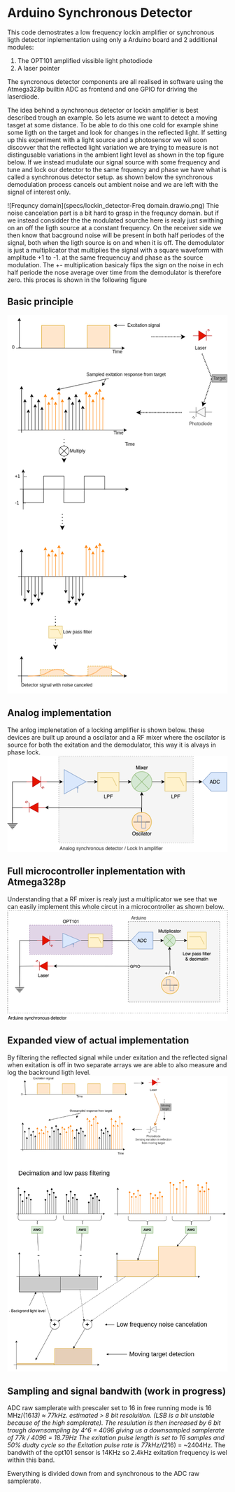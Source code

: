 # Arduino Synchronous Detector

This code demostrates a low frequency lockin amplifier or synchronous ligth detector inplementation using only a Arduino board and 2 additional modules: 
  1. The OPT101 amplified vissible light photodiode 
  2. A laser pointer 
  
The syncronous detector components are all realised in software 
using the Atmega328p builtin ADC as frontend and one GPIO for driving the laserdiode.

The idea behind a synchronous detector or lockin amplifier is best described trough an example. So lets asume we want to detect a moving tasget at some  distance. To be able to do this one cold for example shine some ligth on the target and look for changes in the reflected light. If setting up this experiment with a light source and a photosensor we wil soon discovver that the reflected light variation we are trying to measure is not distingusable variations in the ambient light level as shown in the top figure below. If we instead mudulate our signal source with some frequency and tune and lock our detector to the same frquency and phase we have what is called a synchronous detector setup. as shown below the synchronous demodulation process cancels out ambient noise and we are left with the signal of interest only.

![Frequncy domain](specs/lockin_detector-Freq domain.drawio.png)
Thie noise cancelation part is a bit hard to grasp in the frequncy domain. but if we instead considder the the modulated sourche here is realy just swithing on an off the ligth source at a constant frequency. On the receiver side we then know that bacground noise will be present in both half periodes of the signal, both when the ligth source is on and when it is off. The demodulator is just a multiplicator that multiplies the signal with a square waveform with amplitude +1 to -1. at the same frequencuy and phase as the source  modulation. The +- multiplication basicaly flips the sign on the noise in ech half periode the nose average over time from the demodulator is therefore zero. this proces is shown in the following figure

## Basic principle
![Basic principle](specs/lockin_detector-Signals.drawio.png)


## Analog implementation
The anlog implenetation of a locking amplifier is shown below. these devices are built up around a oscilator and a RF mixer where the oscilator is source for both the exitation and the demodulator, this way it is alvays in phase lock.
![Analog Synchronous detector](specs/Analog_detector.png)


## Full microcontroller inplementation with Atmega328p
Understanding that a RF mixer is realy just a multiplicator we see that we can easily implement this whole circut in a microcontroller as shown below. 
![Arduino Synchronous detector](specs/Arduino_detector.png)

## Expanded view of actual implementation
By filtering the reflected signal while under exitation and the reflected signal when exitation is off in two separate arrays we are able to also measure and log the backround ligth level.
![Signals_alt](specs/lockin_detector-Signals_alt.drawio.png)


##  Sampling and signal bandwith (work in progress)
ADC raw samplerate with prescaler set to 16 in free running mode is 16 MHz/(16*13) ≈ 77kHz. estimated > 8 bit resoluition. 
(LSB is a bit unstable because of the high samplerate).
The resulution is then increased by 6 bit trough downsampling by 4^6 = 4096 giving us a downsampled samplerate of 77k / 4096 = 18.79Hz
The exitation pulse length is set to 16 samples and 50% dudty cycle so the Exitation pulse rate is 77kHz/(2*16) = ~2404Hz.
The bandwith of the opt101 sensor is 14KHz so 2.4kHz exitation frequency is wel within this band.

Ewerything is divided down from and synchronous to the ADC raw samplerate.
  
  
